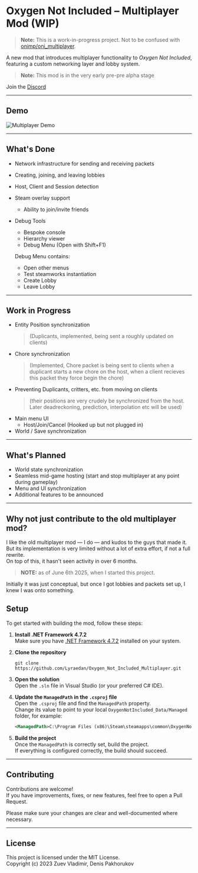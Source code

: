 # Oxygen Not Included – Multiplayer Mod (WIP)

> **Note:** This is a work-in-progress project. Not to be confused with [onimp/oni_multiplayer](https://github.com/onimp/oni_multiplayer).

A new mod that introduces multiplayer functionality to *Oxygen Not Included*, featuring a custom networking layer and lobby system.
> **Note:** This mod is in the very early pre-pre alpha stage

Join the [Discord](https://discord.gg/jpxveK6mmY)

---

## Demo

![Multiplayer Demo](https://i.imgur.com/BDSK0cu.png)

---

## What's Done

- Network infrastructure for sending and receiving packets  
- Creating, joining, and leaving lobbies  
- Host, Client and Session detection  
- Steam overlay support  
  - Ability to join/invite friends
- Debug Tools
  - Bespoke console
  - Hierarchy viewer
  - Debug Menu (Open with Shift+F1)
    
  Debug Menu contains:
    - Open other menus
    - Test steamworks instantiation
    - Create Lobby
    - Leave Lobby

---

## Work in Progress

- Entity Position synchronization
  >(Duplicants, implemented, being sent a roughly updated on clients)
- Chore synchronization
  >(Implemented, Chore packet is being sent to clients when a duplicant starts a new chore on the host, when a client recieves this packet they force begin the chore)
- Preventing Duplicants, critters, etc. from moving on clients
  >(their positions are very crudely be synchronized from the host. Later deadreckoning, prediction, interpolation etc will be used)
- Main menu UI  
  - Host/Join/Cancel (Hooked up but not plugged in)
- World / Save synchronization

---

## What's Planned

- World state synchronization  
- Seamless mid-game hosting (start and stop multiplayer at any point during gameplay)  
- Menu and UI synchronization  
- Additional features to be announced  

---

## Why not just contribute to the old multiplayer mod?

I like the old multiplayer mod — I do — and kudos to the guys that made it. But its implementation is very limited without a lot of extra effort, if not a full rewrite.  
On top of this, it hasn't seen activity in over 6 months.  
> **NOTE:** as of June 6th 2025, when I started this project.

Initially it was just conceptual, but once I got lobbies and packets set up, I knew I was onto something.

## Setup

To get started with building the mod, follow these steps:

1. **Install .NET Framework 4.7.2**  
   Make sure you have [.NET Framework 4.7.2](https://dotnet.microsoft.com/en-us/download/dotnet-framework/net472) installed on your system.

2. **Clone the repository**  
   ```
   git clone https://github.com/Lyraedan/Oxygen_Not_Included_Multiplayer.git
   ```

3. **Open the solution**  
   Open the `.sln` file in Visual Studio (or your preferred C# IDE).

4. **Update the `ManagedPath` in the `.csproj` file**  
   Open the `.csproj` file and find the `ManagedPath` property.  
   Change its value to point to your local `OxygenNotIncluded_Data/Managed` folder, for example:
   ```xml
   <ManagedPath>C:\Program Files (x86)\Steam\steamapps\common\OxygenNotIncluded\OxygenNotIncluded_Data\Managed</ManagedPath>
   ```

5. **Build the project**  
   Once the `ManagedPath` is correctly set, build the project.  
   If everything is configured correctly, the build should succeed.

---

## Contributing

Contributions are welcome!  
If you have improvements, fixes, or new features, feel free to open a Pull Request.

Please make sure your changes are clear and well-documented where necessary.

---

## License

This project is licensed under the MIT License.  
Copyright (c) 2023 Zuev Vladimir, Denis Pakhorukov

